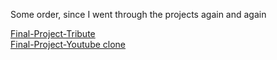 Some order, since I went through the projects again and again 

<div>
     <a href="https://github.com/MiniManch/DI-Bootcamp-Stage1/tree/main/Final-Project-Tribute-3rd">Final-Project-Tribute</a>
</div>

<div>
    <a href="https://github.com/MiniManch/DI-Bootcamp-Stage1/tree/main/CSS-Basics/Project%20-%20Copy">Final-Project-Youtube clone</a> 
</div
